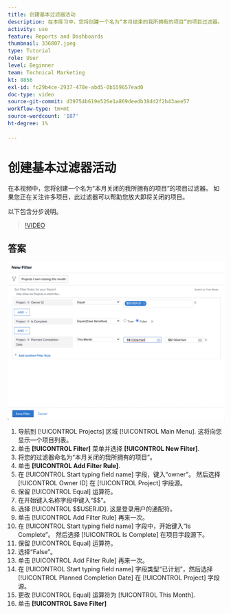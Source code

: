 ```yaml
---
title: 创建基本过滤器活动
description: 在本练习中，您将创建一个名为“本月结束的我所拥有的项目”的项目过滤器。
activity: use
feature: Reports and Dashboards
thumbnail: 336807.jpeg
type: Tutorial
role: User
level: Beginner
team: Technical Marketing
kt: 8856
exl-id: fc29b4ce-2937-478e-abd5-0b559657ead0
doc-type: video
source-git-commit: d39754b619e526e1a869deedb38dd2f2b43aee57
workflow-type: tm+mt
source-wordcount: '187'
ht-degree: 1%

---
```


# 创建基本过滤器活动

在本视频中，您将创建一个名为“本月关闭的我所拥有的项目”的项目过滤器。 如果您正在关注许多项目，此过滤器可以帮助您放大即将关闭的项目。

以下包含分步说明。

>[!VIDEO](https://video.tv.adobe.com/v/336807/?quality=12)

## 答案

![用于创建新过滤器的屏幕图像](assets/basic-filter-activity-updated-6-15-21.png)

1. 导航到 [!UICONTROL Projects] 区域 [!UICONTROL Main Menu]. 这将向您显示一个项目列表。
1. 单击 **[!UICONTROL Filter]** 菜单并选择 **[!UICONTROL New Filter]**.
1. 将您的过滤器命名为“本月关闭的我所拥有的项目”。
1. 单击 **[!UICONTROL Add Filter Rule]**.
1. 在 [!UICONTROL Start typing field name] 字段，键入“owner”。 然后选择 [!UICONTROL Owner ID] 在 [!UICONTROL Project] 字段源。
1. 保留 [!UICONTROL Equal] 运算符。
1. 在开始键入名称字段中键入“$$”。
1. 选择 [!UICONTROL $$USER.ID]. 这是登录用户的通配符。
1. 单击 [!UICONTROL Add Filter Rule] 再来一次。
1. 在 [!UICONTROL Start typing field name] 字段中，开始键入“Is Complete”。 然后选择 [!UICONTROL Is Complete] 在项目字段源下。
1. 保留 [!UICONTROL Equal] 运算符。
1. 选择“False”。
1. 单击 [!UICONTROL Add Filter Rule] 再来一次。
1. 在 [!UICONTROL Start typing field name] 字段类型“已计划”，然后选择 [!UICONTROL Planned Completion Date] 在 [!UICONTROL Project] 字段源。
1. 更改 [!UICONTROL Equal] 运算符为 [!UICONTROL This Month].
1. 单击 **[!UICONTROL Save Filter]**
